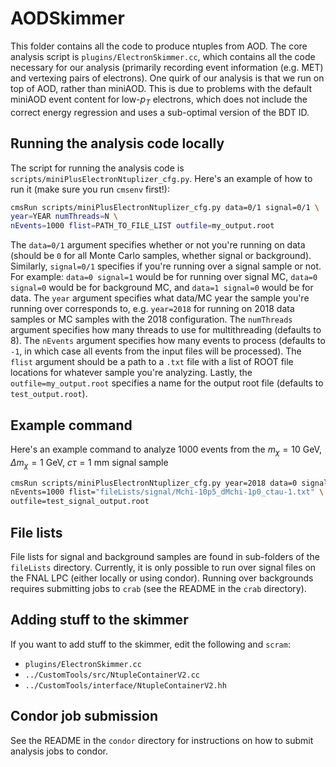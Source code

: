 # AODSkimmer

This folder contains all the code to produce ntuples from AOD. The core analysis script is `plugins/ElectronSkimmer.cc`, which contains all the code necessary for our analysis (primarily recording event information (e.g. MET) and vertexing pairs of electrons). One quirk of our analysis is that we run on top of AOD, rather than miniAOD. This is due to problems with the default miniAOD event content for low-$p_T$ electrons, which does not include the correct energy regression and uses a sub-optimal version of the BDT ID.

## Running the analysis code locally
The script for running the analysis code is `scripts/miniPlusElectronNtuplizer_cfg.py`. Here's an example of how to run it (make sure you run `cmsenv` first!):

```bash
cmsRun scripts/miniPlusElectronNtuplizer_cfg.py data=0/1 signal=0/1 \ 
year=YEAR numThreads=N \
nEvents=1000 flist=PATH_TO_FILE_LIST outfile=my_output.root
```
The `data=0/1` argument specifies whether or not you're running on data (should be `0` for all Monte Carlo samples, whether signal or background). Similarly, `signal=0/1` specifies if you're running over a signal sample or not. For example: `data=0 signal=1` would be for running over signal MC, `data=0 signal=0` would be for background MC, and `data=1 signal=0` would be for data. The `year` argument specifies what data/MC year the sample you're running over corresponds to, e.g. `year=2018` for running on 2018 data samples or MC samples with the 2018 configuration. The `numThreads` argument specifies how many threads to use for multithreading (defaults to 8). The `nEvents` argument specifies how many events to process (defaults to `-1`, in which case all events from the input files will be processed). The `flist` argument should be a path to a `.txt` file with a list of ROOT file locations for whatever sample you're analyzing. Lastly, the `outfile=my_output.root` specifies a name for the output root file (defaults to `test_output.root`).

## Example command
Here's an example command to analyze 1000 events from the $m_\chi = 10$ GeV, $\Delta m_\chi = 1$ GeV, $c\tau = 1$ mm signal sample
```bash
cmsRun scripts/miniPlusElectronNtuplizer_cfg.py year=2018 data=0 signal=1 \
nEvents=1000 flist="fileLists/signal/Mchi-10p5_dMchi-1p0_ctau-1.txt" \
outfile=test_signal_output.root
```

## File lists
File lists for signal and background samples are found in sub-folders of the `fileLists` directory. Currently, it is only possible to run over signal files on the FNAL LPC (either locally or using condor). Running over backgrounds requires submitting jobs to `crab` (see the README in the `crab` directory).

## Adding stuff to the skimmer
If you want to add stuff to the skimmer, edit the following and `scram`:
- `plugins/ElectronSkimmer.cc`
- `../CustomTools/src/NtupleContainerV2.cc`
- `../CustomTools/interface/NtupleContainerV2.hh`

## Condor job submission
See the README in the `condor` directory for instructions on how to submit analysis jobs to condor.
